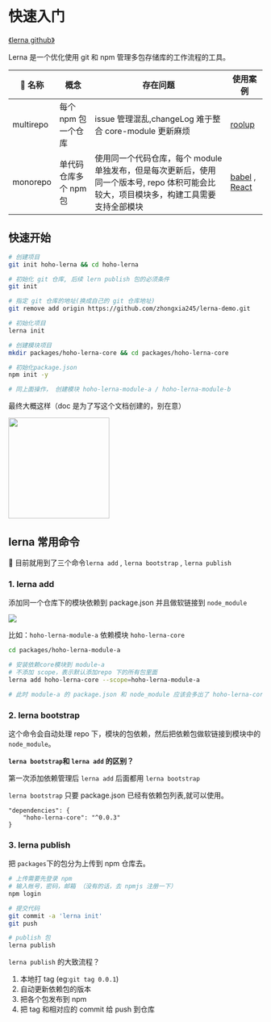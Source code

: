 # 快速入门

[《lerna github》](https://github.com/lerna/lerna#getting-started)

Lerna 是一个优化使用 git 和 npm 管理多包存储库的工作流程的工具。

|  名称     | 概念                  | 存在问题                                                                                                                                | 使用案例                                                                                                                       |
| --------- | --------------------- | --------------------------------------------------------------------------------------------------------------------------------------- | ------------------------------------------------------------------------------------------------------------------------------ |
| multirepo | 每个 npm 包一个仓库   | issue 管理混乱,changeLog 难于整合 core-module 更新麻烦                                                                                  | [roolup](https://github.com/rollup)                                                                                            |
| monorepo  | 单代码仓库多个 npm 包 | 使用同一个代码仓库，每个 module 单独发布，但是每次更新后，使用同一个版本号, repo 体积可能会比较大，项目模块多，构建工具需要支持全部模块 | [babel](https://github.com/babel/babel/tree/master/packages) , [React](https://github.com/facebook/react/tree/master/packages) |

## 快速开始

```bash
# 创建项目
git init hoho-lerna && cd hoho-lerna

# 初始化 git 仓库, 后续 lern publish 包的必须条件
git init

# 指定 git 仓库的地址(换成自己的 git 仓库地址)
git remove add origin https://github.com/zhongxia245/lerna-demo.git

# 初始化项目
lerna init

# 创建模块项目
mkdir packages/hoho-lerna-core && cd packages/hoho-lerna-core

# 初始化package.json
npm init -y

# 同上面操作， 创建模块 hoho-lerna-module-a / hoho-lerna-module-b
```

最终大概这样（doc 是为了写这个文档创建的，别在意）

<img src="https://i.loli.net/2018/11/07/5be22816f157d.png" width="200px"/>

## lerna 常用命令

 目前就用到了三个命令`lerna add` , `lerna bootstrap` , `lerna publish`

### 1. lerna add

添加同一个仓库下的模块依赖到 package.json 并且做软链接到 `node_module`

![](https://i.loli.net/2018/11/07/5be22a27758b3.png)

比如：`hoho-lerna-module-a` 依赖模块 `hoho-lerna-core`

```bash
cd packages/hoho-lerna-module-a

# 安装依赖core模块到 module-a
# 不添加 scope，表示默认添加repo 下的所有包里面
lerna add hoho-lerna-core --scope=hoho-lerna-module-a

# 此时 module-a 的 package.json 和 node_module 应该会多出了 hoho-lerna-core
```

### 2. lerna bootstrap

这个命令会自动处理 repo 下，模块的包依赖，然后把依赖包做软链接到模块中的 `node_module`。

**`lerna bootstrap`和 `lerna add` 的区别？**

第一次添加依赖管理后 `lerna add` 后面都用 `lerna bootstrap`

`lerna bootstrap` 只要 package.json 已经有依赖包列表,就可以使用。

```
"dependencies": {
    "hoho-lerna-core": "^0.0.3"
}
```

### 3. lerna publish

把 `packages`下的包分为上传到 npm 仓库去。

```bash
# 上传需要先登录 npm
# 输入帐号，密码，邮箱 （没有的话，去 npmjs 注册一下）
npm login

# 提交代码
git commit -a 'lerna init'
git push

# publish 包
lerna publish
```

`lerna publish` 的大致流程？

1. 本地打 tag (eg:`git tag 0.0.1`)
2. 自动更新依赖包的版本
3. 把各个包发布到 npm
4. 把 tag 和相对应的 commit 给 push 到仓库
